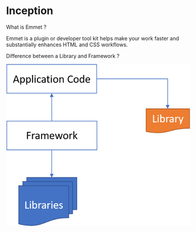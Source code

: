 # Inception

What is Emmet ?
 
Emmet is a plugin or developer tool kit helps make your work faster and substantially enhances HTML and CSS workflows.

Difference between a Library and Framework ?

![Alt text](Images/image.png)
